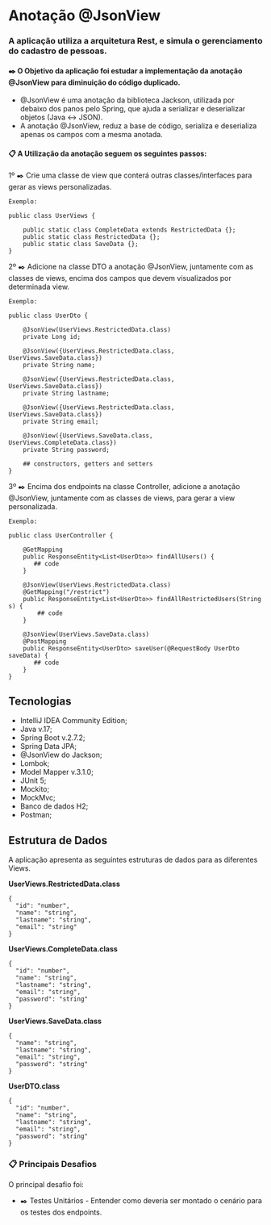 # Anotação @JsonView #

### A aplicação utiliza a arquitetura Rest, e simula o gerenciamento do cadastro de pessoas. ###

#### ✒️ O Objetivo da aplicação foi estudar a implementação da anotação @JsonView para diminuição do código duplicado. #####

- @JsonView é uma anotação da biblioteca Jackson, utilizada por debaixo dos panos pelo Spring, que ajuda a serializar e deserializar objetos (Java <-> JSON).
- A anotação @JsonView, reduz a base de código, serializa e deserializa apenas os campos com a mesma anotada.

#### 📋 A Utilização da anotação seguem os seguintes passos: ####

1º ✒️ Crie uma classe de view que conterá outras classes/interfaces para gerar as views personalizadas.
``` 
Exemplo:

public class UserViews {

    public static class CompleteData extends RestrictedData {};
    public static class RestrictedData {};
    public static class SaveData {};
}
```

2º ✒️ Adicione na classe DTO a anotação @JsonView, juntamente com as classes de views, encima dos campos que devem visualizados por determinada view.
``` 
Exemplo:

public class UserDto {

    @JsonView(UserViews.RestrictedData.class)
    private Long id;
    
    @JsonView({UserViews.RestrictedData.class, UserViews.SaveData.class})
    private String name;
    
    @JsonView({UserViews.RestrictedData.class, UserViews.SaveData.class})
    private String lastname;
    
    @JsonView({UserViews.RestrictedData.class, UserViews.SaveData.class})
    private String email;
    
    @JsonView({UserViews.SaveData.class, UserViews.CompleteData.class})
    private String password;
    
    ## constructors, getters and setters
}
```

3º ✒️ Encima dos endpoints na classe Controller, adicione a anotação @JsonView, juntamente com as classes de views, para gerar a view personalizada.
``` 
Exemplo:

public class UserController {

    @GetMapping
    public ResponseEntity<List<UserDto>> findAllUsers() {
       ## code
    }

    @JsonView(UserViews.RestrictedData.class)
    @GetMapping("/restrict")
    public ResponseEntity<List<UserDto>> findAllRestrictedUsers(String s) {
        ## code
    }
    
    @JsonView(UserViews.SaveData.class)
    @PostMapping
    public ResponseEntity<UserDto> saveUser(@RequestBody UserDto saveData) {
       ## code
    }
}
```

## Tecnologias ## 

- IntelliJ IDEA Community Edition;
- Java v.17;
- Spring Boot v.2.7.2;
- Spring Data JPA;
- @JsonView do Jackson;
- Lombok;
- Model Mapper v.3.1.0;
- JUnit 5;
- Mockito;
- MockMvc;
- Banco de dados H2;
- Postman;

## Estrutura de Dados ##

A aplicação apresenta as seguintes estruturas de dados para as diferentes Views.

**UserViews.RestrictedData.class**
```
{
  "id": "number",
  "name": "string",
  "lastname": "string",
  "email": "string"
}
```
**UserViews.CompleteData.class**
```
{
  "id": "number",
  "name": "string",
  "lastname": "string",
  "email": "string",
  "password": "string"
}
```
**UserViews.SaveData.class**
```
{
  "name": "string",
  "lastname": "string",
  "email": "string",
  "password": "string"
}
```
**UserDTO.class**
```
{
  "id": "number",
  "name": "string",
  "lastname": "string",
  "email": "string",
  "password": "string"
}
```

### 📋 Principais Desafios ###

O principal desafio foi:
  - ✒️ Testes Unitários - Entender como deveria ser montado o cenário para os testes dos endpoints.
